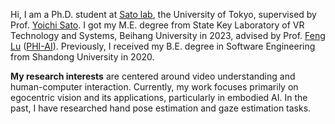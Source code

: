 Hi, I am a Ph.D. student at [Sato lab](https://www.ut-vision.org/), the University of Tokyo, supervised by Prof. [Yoichi Sato](https://sites.google.com/ut-vision.org/ysato/). I got my M.E. degree from State Key Laboratory of VR Technology and Systems, Beihang University in 2023, advised by Prof. [Feng Lu](http://shi.buaa.edu.cn/lufeng/en/index.htm) ([PHI-AI](https://phi-ai.buaa.edu.cn/)). Previously, I received my B.E. degree in Software Engineering from Shandong University in 2020.

**My research interests** are centered around video understanding and human-computer interaction. Currently, my work focuses primarily on egocentric vision and its applications, particularly in embodied AI. In the past, I have researched hand pose estimation and gaze estimation tasks.